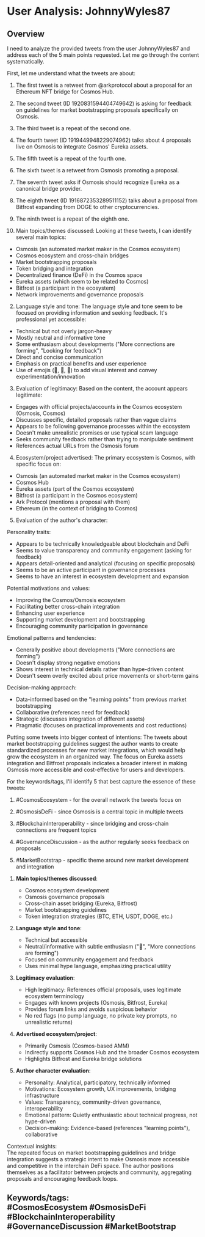 # User Analysis: JohnnyWyles87

## Overview

<think>
I need to analyze the provided tweets from the user JohnnyWyles87 and address each of the 5 main points requested. Let me go through the content systematically.

First, let me understand what the tweets are about:

1. The first tweet is a retweet from @arkprotocol about a proposal for an Ethereum NFT bridge for Cosmos Hub.
2. The second tweet (ID 1920831594404749642) is asking for feedback on guidelines for market bootstrapping proposals specifically on Osmosis.
3. The third tweet is a repeat of the second one.
4. The fourth tweet (ID 1919449948229074962) talks about 4 proposals live on Osmosis to integrate Cosmos' Eureka assets.
5. The fifth tweet is a repeat of the fourth one.
6. The sixth tweet is a retweet from Osmosis promoting a proposal.
7. The seventh tweet asks if Osmosis should recognize Eureka as a canonical bridge provider.
8. The eighth tweet (ID 1916872353289511152) talks about a proposal from Bitfrost expanding from DOGE to other cryptocurrencies.
9. The ninth tweet is a repeat of the eighth one.

1. Main topics/themes discussed:
Looking at these tweets, I can identify several main topics:
- Osmosis (an automated market maker in the Cosmos ecosystem)
- Cosmos ecosystem and cross-chain bridges
- Market bootstrapping proposals
- Token bridging and integration
- Decentralized finance (DeFi) in the Cosmos space
- Eureka assets (which seem to be related to Cosmos)
- Bitfrost (a participant in the ecosystem)
- Network improvements and governance proposals

2. Language style and tone:
The language style and tone seem to be focused on providing information and seeking feedback. It's professional yet accessible:
- Technical but not overly jargon-heavy
- Mostly neutral and informative tone
- Some enthusiasm about developments ("More connections are forming", "Looking for feedback")
- Direct and concise communication
- Emphasis on practical benefits and user experience
- Use of emojis (🧪, 🌉, 🚀) to add visual interest and convey experimentation/innovation

3. Evaluation of legitimacy:
Based on the content, the account appears legitimate:
- Engages with official projects/accounts in the Cosmos ecosystem (Osmosis, Cosmos)
- Discusses specific, detailed proposals rather than vague claims
- Appears to be following governance processes within the ecosystem
- Doesn't make unrealistic promises or use typical scam language
- Seeks community feedback rather than trying to manipulate sentiment
- References actual URLs from the Osmosis forum

4. Ecosystem/project advertised:
The primary ecosystem is Cosmos, with specific focus on:
- Osmosis (an automated market maker in the Cosmos ecosystem)
- Cosmos Hub
- Eureka assets (part of the Cosmos ecosystem)
- Bitfrost (a participant in the Cosmos ecosystem)
- Ark Protocol (mentions a proposal with them)
- Ethereum (in the context of bridging to Cosmos)

5. Evaluation of the author's character:

Personality traits:
- Appears to be technically knowledgeable about blockchain and DeFi
- Seems to value transparency and community engagement (asking for feedback)
- Appears detail-oriented and analytical (focusing on specific proposals)
- Seems to be an active participant in governance processes
- Seems to have an interest in ecosystem development and expansion

Potential motivations and values:
- Improving the Cosmos/Osmosis ecosystem
- Facilitating better cross-chain integration
- Enhancing user experience
- Supporting market development and bootstrapping
- Encouraging community participation in governance

Emotional patterns and tendencies:
- Generally positive about developments ("More connections are forming")
- Doesn't display strong negative emotions
- Shows interest in technical details rather than hype-driven content
- Doesn't seem overly excited about price movements or short-term gains

Decision-making approach:
- Data-informed based on the "learning points" from previous market bootstrapping
- Collaborative (references need for feedback)
- Strategic (discusses integration of different assets)
- Pragmatic (focuses on practical improvements and cost reductions)

Putting some tweets into bigger context of intentions:
The tweets about market bootstrapping guidelines suggest the author wants to create standardized processes for new market integrations, which would help grow the ecosystem in an organized way. The focus on Eureka assets integration and Bitfrost proposals indicates a broader interest in making Osmosis more accessible and cost-effective for users and developers.

For the keywords/tags, I'll identify 5 that best capture the essence of these tweets:

1. #CosmosEcosystem - for the overall network the tweets focus on
2. #OsmosisDeFi - since Osmosis is a central topic in multiple tweets

3. #BlockchainInteroperability - since bridging and cross-chain connections are frequent topics

4. #GovernanceDiscussion - as the author regularly seeks feedback on proposals

5. #MarketBootstrap - specific theme around new market development and integration
</think>

1. **Main topics/themes discussed**:
   - Cosmos ecosystem development
   - Osmosis governance proposals
   - Cross-chain asset bridging (Eureka, Bitfrost)
   - Market bootstrapping guidelines
   - Token integration strategies (BTC, ETH, USDT, DOGE, etc.)

2. **Language style and tone**:
   - Technical but accessible
   - Neutral/informative with subtle enthusiasm ("🚀", "More connections are forming")
   - Focused on community engagement and feedback
   - Uses minimal hype language, emphasizing practical utility

3. **Legitimacy evaluation**:
   - High legitimacy: References official proposals, uses legitimate ecosystem terminology
   - Engages with known projects (Osmosis, Bitfrost, Eureka)
   - Provides forum links and avoids suspicious behavior
   - No red flags (no pump language, no private key prompts, no unrealistic returns)

4. **Advertised ecosystem/project**:
   - Primarily Osmosis (Cosmos-based AMM)
   - Indirectly supports Cosmos Hub and the broader Cosmos ecosystem
   - Highlights Bitfrost and Eureka bridge solutions

5. **Author character evaluation**:
   - Personality: Analytical, participatory, technically informed
   - Motivations: Ecosystem growth, UX improvements, bridging infrastructure
   - Values: Transparency, community-driven governance, interoperability
   - Emotional pattern: Quietly enthusiastic about technical progress, not hype-driven
   - Decision-making: Evidence-based (references "learning points"), collaborative

Contextual insights:  
The repeated focus on market bootstrapping guidelines and bridge integration suggests a strategic intent to make Osmosis more accessible and competitive in the interchain DeFi space. The author positions themselves as a facilitator between projects and community, aggregating proposals and encouraging feedback loops.

Keywords/tags:  
#CosmosEcosystem #OsmosisDeFi #BlockchainInteroperability #GovernanceDiscussion #MarketBootstrap
---
